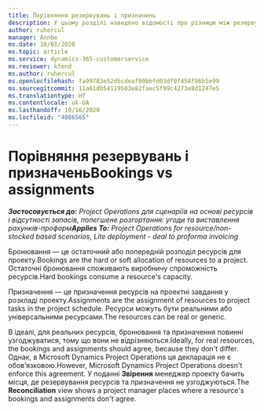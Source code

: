 ```yaml
---
title: Порівняння резервувань і призначень
description: У цьому розділі наведено відомості про різницю між резервуваннями ресурсів і призначеннями ресурсів.
author: ruhercul
manager: Annbe
ms.date: 10/01/2020
ms.topic: article
ms.service: dynamics-365-customerservice
ms.reviewer: kfend
ms.author: ruhercul
ms.openlocfilehash: fa99783e52dbcdeaf80bbfd03df0f458f86b5e99
ms.sourcegitcommit: 11a61db54119503e82faec5f99c4273e8d1247e5
ms.translationtype: HT
ms.contentlocale: uk-UA
ms.lasthandoff: 10/16/2020
ms.locfileid: "4086565"
---
```

# <a name="bookings-vs-assignments"></a><span data-ttu-id="7c9ec-103">Порівняння резервувань і призначень</span><span class="sxs-lookup"><span data-stu-id="7c9ec-103">Bookings vs assignments</span></span>

<span data-ttu-id="7c9ec-104">_**Застосовується до:** Project Operations для сценаріїв на основі ресурсів і відсутності запасів, полегшене розгортання: угоди та виставлення рахунків-проформ_</span><span class="sxs-lookup"><span data-stu-id="7c9ec-104">_**Applies To:** Project Operations for resource/non-stocked based scenarios, Lite deployment - deal to proforma invoicing_</span></span>

<span data-ttu-id="7c9ec-105">Бронювання — це остаточний або попередній розподіл ресурсів для проекту.</span><span class="sxs-lookup"><span data-stu-id="7c9ec-105">Bookings are the hard or soft allocation of resources to a project.</span></span> <span data-ttu-id="7c9ec-106">Остаточні бронювання споживають виробничу спроможність ресурсів.</span><span class="sxs-lookup"><span data-stu-id="7c9ec-106">Hard bookings consume a resource's capacity.</span></span> 

<span data-ttu-id="7c9ec-107">Призначення — це призначення ресурсів на проектні завдання у розкладі проекту.</span><span class="sxs-lookup"><span data-stu-id="7c9ec-107">Assignments are the assignment of resources to project tasks in the project schedule.</span></span> <span data-ttu-id="7c9ec-108">Ресурси можуть бути реальними або універсальними ресурсами.</span><span class="sxs-lookup"><span data-stu-id="7c9ec-108">The resources can be real or generic.</span></span> 

<span data-ttu-id="7c9ec-109">В ідеалі, для реальних ресурсів, бронювання та призначення повинні узгоджуватися, тому що вони не відрізняються.</span><span class="sxs-lookup"><span data-stu-id="7c9ec-109">Ideally, for real resources, the bookings and assignments should agree, because they don't differ.</span></span> <span data-ttu-id="7c9ec-110">Однак, в Microsoft Dynamics Project Operations ця декларація не є обов’язковою.</span><span class="sxs-lookup"><span data-stu-id="7c9ec-110">However, Microsoft Dynamics Project Operations doesn't enforce this agreement.</span></span> <span data-ttu-id="7c9ec-111">У поданні **Звірення** менеджер проекту бачить місця, де резервування ресурсів та призначення не узгоджуються.</span><span class="sxs-lookup"><span data-stu-id="7c9ec-111">The **Reconciliation** view shows a project manager places where a resource's bookings and assignments don't agree.</span></span>
